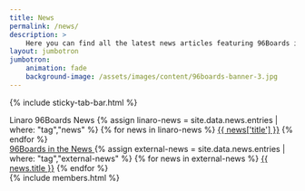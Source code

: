 ```yaml
---
title: News
permalink: /news/
description: >
    Here you can find all the latest news articles featuring 96Boards including Linaro press releases and external sources.
layout: jumbotron
jumbotron:
    animation: fade
    background-image: /assets/images/content/96boards-banner-3.jpg
---
```

{% include sticky-tab-bar.html %}

<div class="row">
<div class="container" id="content-container" markdown="1">

<div class="col-md-6">
    <div class="list-group">
        <a class="list-group-item active">
            Linaro 96Boards News
        </a>
        {% assign linaro-news = site.data.news.entries | where: "tag","news" %}
        {% for news in linaro-news %}
                    <a href="{{ news['link'] | capitalize }}" class="list-group-item">{{ news['title'] }}</a>
        {% endfor %}
    </div>
</div>
<div class="col-md-6">
    <div class="list-group">
        <a href="" class="list-group-item active">
            96Boards in the News
        </a>
        {% assign external-news = site.data.news.entries | where: "tag","external-news" %}
        {% for news in external-news %}
                    <a target="_blank" href="{{ news.link | capitalize }}" class="list-group-item">{{ news.title }}</a>
        {% endfor %}
    </div>
</div>

</div>
</div>
{% include members.html %}
